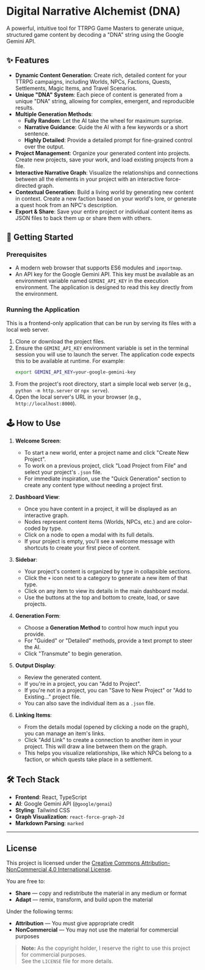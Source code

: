 # Digital Narrative Alchemist (DNA)

A powerful, intuitive tool for TTRPG Game Masters to generate unique, structured game content by decoding a "DNA" string using the Google Gemini API.

## ✨ Features

*   **Dynamic Content Generation**: Create rich, detailed content for your TTRPG campaigns, including Worlds, NPCs, Factions, Quests, Settlements, Magic Items, and Travel Scenarios.
*   **Unique "DNA" System**: Each piece of content is generated from a unique "DNA" string, allowing for complex, emergent, and reproducible results.
*   **Multiple Generation Methods**:
    *   **Fully Random**: Let the AI take the wheel for maximum surprise.
    *   **Narrative Guidance**: Guide the AI with a few keywords or a short sentence.
    *   **Highly Detailed**: Provide a detailed prompt for fine-grained control over the output.
*   **Project Management**: Organize your generated content into projects. Create new projects, save your work, and load existing projects from a file.
*   **Interactive Narrative Graph**: Visualize the relationships and connections between all the elements in your project with an interactive force-directed graph.
*   **Contextual Generation**: Build a living world by generating new content in context. Create a new faction based on your world's lore, or generate a quest hook from an NPC's description.
*   **Export & Share**: Save your entire project or individual content items as JSON files to back them up or share them with others.

## 🚀 Getting Started

### Prerequisites

*   A modern web browser that supports ES6 modules and `importmap`.
*   An API key for the Google Gemini API. This key must be available as an environment variable named `GEMINI_API_KEY` in the execution environment. The application is designed to read this key directly from the environment.

### Running the Application

This is a frontend-only application that can be run by serving its files with a local web server.

1.  Clone or download the project files.
2.  Ensure the `GEMINI_API_KEY` environment variable is set in the terminal session you will use to launch the server. The application code expects this to be available at runtime. For example:
    ```bash
    export GEMINI_API_KEY=your-google-gemini-key
    ```
3.  From the project's root directory, start a simple local web server (e.g., `python -m http.server` or `npx serve`).
4.  Open the local server's URL in your browser (e.g., `http://localhost:8000`).

## 🕹️ How to Use

1.  **Welcome Screen**:
    *   To start a new world, enter a project name and click "Create New Project".
    *   To work on a previous project, click "Load Project from File" and select your project's `.json` file.
    *   For immediate inspiration, use the "Quick Generation" section to create any content type without needing a project first.

2.  **Dashboard View**:
    *   Once you have content in a project, it will be displayed as an interactive graph.
    *   Nodes represent content items (Worlds, NPCs, etc.) and are color-coded by type.
    *   Click on a node to open a modal with its full details.
    *   If your project is empty, you'll see a welcome message with shortcuts to create your first piece of content.

3.  **Sidebar**:
    *   Your project's content is organized by type in collapsible sections.
    *   Click the `+` icon next to a category to generate a new item of that type.
    *   Click on any item to view its details in the main dashboard modal.
    *   Use the buttons at the top and bottom to create, load, or save projects.

4.  **Generation Form**:
    *   Choose a **Generation Method** to control how much input you provide.
    *   For "Guided" or "Detailed" methods, provide a text prompt to steer the AI.
    *   Click "Transmute" to begin generation.

5.  **Output Display**:
    *   Review the generated content.
    *   If you're in a project, you can "Add to Project".
    *   If you're not in a project, you can "Save to New Project" or "Add to Existing..." project file.
    *   You can also save the individual item as a `.json` file.

6.  **Linking Items**:
    *   From the details modal (opened by clicking a node on the graph), you can manage an item's links.
    *   Click "Add Link" to create a connection to another item in your project. This will draw a line between them on the graph.
    *   This helps you visualize relationships, like which NPCs belong to a faction, or which quests take place in a settlement.

## 🛠️ Tech Stack

*   **Frontend**: React, TypeScript
*   **AI**: Google Gemini API (`@google/genai`)
*   **Styling**: Tailwind CSS
*   **Graph Visualization**: `react-force-graph-2d`
*   **Markdown Parsing**: `marked`

---

## **License**

This project is licensed under the [Creative Commons Attribution-NonCommercial 4.0 International License](http://creativecommons.org/licenses/by-nc/4.0/).

You are free to:
- **Share** — copy and redistribute the material in any medium or format  
- **Adapt** — remix, transform, and build upon the material  

Under the following terms:
- **Attribution** — You must give appropriate credit  
- **NonCommercial** — You may not use the material for commercial purposes  

> **Note:** As the copyright holder, I reserve the right to use this project for commercial purposes.  
> See the `LICENSE` file for more details.
